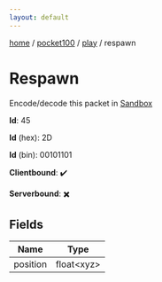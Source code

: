 ```yaml
---
layout: default
---
```


[home](/)  /  [pocket100](/protocol/pocket100)  /  [play](/protocol/pocket100/play)  /  respawn

# Respawn

Encode/decode this packet in [Sandbox](../../../sandbox/pocket100#play.respawn)

**Id**: 45

**Id** (hex): 2D

**Id** (bin): 00101101

**Clientbound**: ✔️

**Serverbound**: ✖️

## Fields

Name | Type
---|---
position | float&lt;xyz&gt;
